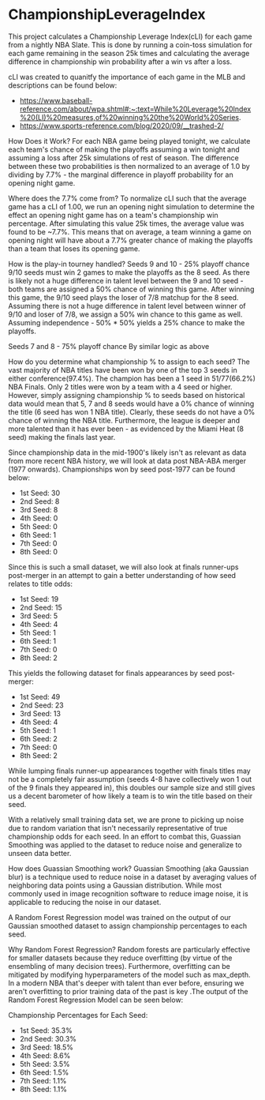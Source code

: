 # ChampionshipLeverageIndex
This project calculates a Championship Leverage Index(cLI) for each game from a nightly NBA Slate. This is done by running a coin-toss simulation for each game remaining in the season 25k times and calculating the average difference in championship win probability after a win vs after a loss. 

cLI was created to quanitfy the importance of each game in the MLB and descriptions can be found below: 
- https://www.baseball-reference.com/about/wpa.shtml#:~:text=While%20Leverage%20Index%20(LI)%20measures,of%20winning%20the%20World%20Series.
- https://www.sports-reference.com/blog/2020/09/__trashed-2/

How Does it Work?
For each NBA game being played tonight, we calculate each team's chance of making the playoffs assuming a win tonight and assuming a loss after 25k simulations of rest of season. The difference between these two probabilities is then normalized to an average of 1.0 by dividing by 7.7% - the marginal difference in playoff probability for an opening night game.

Where does the 7.7% come from? To normalize cLI such that the average game has a cLI of 1.00, we run an opening night simulation to determine the effect an opening night game has on a team's championship win percentage. After simulating this value 25k times, the average value was found to be ~7.7%. This means that on average, a team winning a game on opening night will have about a 7.7% greater chance of making the playoffs than a team that loses its opening game. 

How is the play-in tourney handled?
Seeds 9 and 10 - 25% playoff chance
9/10 seeds must win 2 games to make the playoffs as the 8 seed. As there is likely not a huge difference in talent level between the 9 and 10 seed - both teams are assigned a 50% chance of winning this game. After winning this game, the 9/10 seed plays the loser of 7/8 matchup for the 8 seed. Assuming there is not a huge difference in talent level between winner of 9/10 and loser of 7/8, we assign a 50% win chance to this game as well. Assuming independence - 50% * 50% yields a 25% chance to make the playoffs. 

Seeds 7 and 8 - 75% playoff chance
By similar logic as above

How do you determine what championship % to assign to each seed?
The vast majority of NBA titles have been won by one of the top 3 seeds in either conference(97.4%). The champion has been a 1 seed in 51/77(66.2%) NBA Finals. Only 2 titles were won by a team with a 4 seed or higher. However, simply assigning championship % to seeds based on historical data would mean that 5, 7 and 8 seeds would have a 0% chance of winning the title (6 seed has won 1 NBA title). Clearly, these seeds do not have a 0% chance of winning the NBA title. Furthermore, the league is deeper and more talented than it has ever been - as evidenced by the Miami Heat (8 seed) making the finals last year. 

Since championship data in the mid-1900's likely isn't as relevant as data from more recent NBA history, we will look at data post NBA-ABA merger (1977 onwards). Championships won by seed post-1977 can be found below: 

- 1st Seed: 30 
- 2nd Seed: 8 
- 3rd Seed: 8 
- 4th Seed: 0 
- 5th Seed: 0 
- 6th Seed: 1 
- 7th Seed: 0 
- 8th Seed: 0 

Since this is such a small dataset, we will also look at finals runner-ups post-merger in an attempt to gain a better understanding of how seed relates to title odds: 
- 1st Seed: 19 
- 2nd Seed: 15 
- 3rd Seed: 5 
- 4th Seed: 4  
- 5th Seed: 1 
- 6th Seed: 1 
- 7th Seed: 0 
- 8th Seed: 2 

This yields the following dataset for finals appearances by seed post-merger: 
- 1st Seed: 49
- 2nd Seed: 23
- 3rd Seed: 13
- 4th Seed: 4  
- 5th Seed: 1 
- 6th Seed: 2 
- 7th Seed: 0 
- 8th Seed: 2 

While lumping finals runner-up appearances together with finals titles may not be a completely fair assumption (seeds 4-8 have collectively won 1 out of the 9 finals they appeared in), this doubles our sample size and still gives us a decent barometer of how likely a team is to win the title based on their seed. 

With a relatively small training data set, we are prone to picking up noise due to random variation that isn't necessarily representative of true championship odds for each seed. In an effort to combat this, Guassian Smoothing was applied to the dataset to reduce noise and generalize to unseen data better.   

How does Guassian Smoothing work?
Guassian Smoothing (aka Gaussian blur) is a technique used to reduce noise in a dataset by averaging values of neighboring data points using a Gaussian distribution. While most commonly used in image recognition software to reduce image noise, it is applicable to reducing the noise in our dataset. 

A Random Forest Regression model was trained on the output of our Gaussian smoothed dataset to assign championship percentages to each seed. 

Why Random Forest Regression?
Random forests are particularly effective for smaller datasets because they reduce overfitting (by virtue of the ensembling of many decision trees). Furthermore, overfitting can be mitigated by modifying hyperparameters of the model such as max_depth. In a modern NBA that's deeper with talent than ever before, ensuring we aren't overfitting to prior training data of the past is key .The output of the Random Forest Regression Model can be seen below: 

Championship Percentages for Each Seed:
- 1st Seed: 35.3%
- 2nd Seed: 30.3%
- 3rd Seed: 18.5%
- 4th Seed: 8.6%
- 5th Seed: 3.5%
- 6th Seed: 1.5%
- 7th Seed: 1.1%
- 8th Seed: 1.1%






